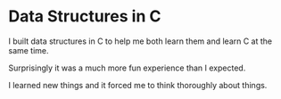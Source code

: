 # Data Structures in C

I built data structures in C to help me both learn them and learn C at the same time.

Surprisingly it was a much more fun experience than I expected.

I learned new things and it forced me to think thoroughly about things.
